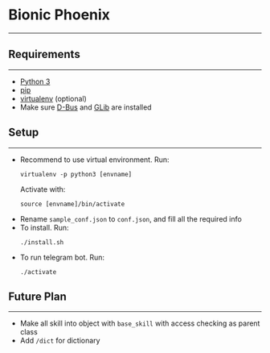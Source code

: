 # Bionic Phoenix
***

## Requirements
***
- [Python 3](https://www.python.org/downloads/)
- [pip](https://pypi.org/project/pip/)
- [virtualenv](https://virtualenv.pypa.io/en/latest/installation/) (optional)
- Make sure [D-Bus](https://www.freedesktop.org/wiki/Software/dbus/) and [GLib](https://lazka.github.io/pgi-docs/GLib-2.0/index.html) are installed

## Setup
***
- Recommend to use virtual environment. Run:
    ```
    virtualenv -p python3 [envname]
    ```
  Activate with:
    ```
    source [envname]/bin/activate

    ```
- Rename `sample_conf.json` to `conf.json`, and fill all the required info
- To install. Run:
    ```
    ./install.sh
    ```
- To run telegram bot. Run:
    ```
    ./activate
    ```

## Future Plan
***
- Make all skill into object with `base_skill` with access checking as parent class
- Add `/dict` for dictionary

